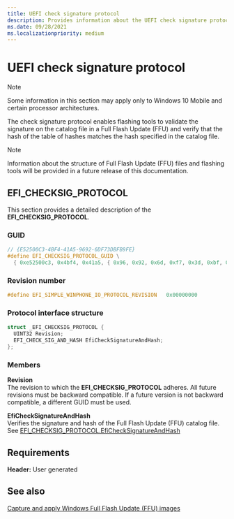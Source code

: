 ```yaml
---
title: UEFI check signature protocol
description: Provides information about the UEFI check signature protocol.
ms.date: 09/28/2021
ms.localizationpriority: medium
---
```


# UEFI check signature protocol

> [!NOTE]
> Some information in this section may apply only to Windows 10 Mobile and certain processor architectures.

The check signature protocol enables flashing tools to validate the signature on the catalog file in a Full Flash Update (FFU) and verify that the hash of the table of hashes matches the hash specified in the catalog file.

> [!NOTE]
> Information about the structure of Full Flash Update (FFU) files and flashing tools will be provided in a future release of this documentation.

## EFI_CHECKSIG_PROTOCOL

This section provides a detailed description of the **EFI_CHECKSIG_PROTOCOL**.

### GUID

```cpp
// {E52500C3-4BF4-41A5-9692-6DF73DBFB9FE}
#define EFI_CHECKSIG_PROTOCOL_GUID \
  { 0xe52500c3, 0x4bf4, 0x41a5, { 0x96, 0x92, 0x6d, 0xf7, 0x3d, 0xbf, 0xb9, 0xfe } }
```

### Revision number

```cpp
#define EFI_SIMPLE_WINPHONE_IO_PROTOCOL_REVISION   0x00000000
```

### Protocol interface structure

```cpp
struct _EFI_CHECKSIG_PROTOCOL {
  UINT32 Revision;
  EFI_CHECK_SIG_AND_HASH EfiCheckSignatureAndHash;
};
```

### Members

**Revision**  
The revision to which the **EFI_CHECKSIG_PROTOCOL** adheres. All future revisions must be backward compatible. If a future version is not backward compatible, a different GUID must be used.

**EfiCheckSignatureAndHash**  
Verifies the signature and hash of the Full Flash Update (FFU) catalog file. See [EFI_CHECKSIG_PROTOCOL.EfiCheckSignatureAndHash](efi-checksig-protocolefichecksignatureandhash.md)

## Requirements

**Header:** User generated

## See also

[Capture and apply Windows Full Flash Update (FFU) images](/windows-hardware/manufacture/desktop/deploy-windows-using-full-flash-update--ffu)
